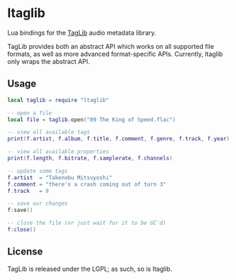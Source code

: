 # ltaglib 

Lua bindings for the [TagLib](http://taglib.github.com/) audio metadata library.

TagLib provides both an abstract API which works on all supported file formats, as well as more advanced format-specific APIs.  Currently, ltaglib only wraps the abstract API.

## Usage

```lua
local taglib = require "ltaglib"

-- open a file
local file = taglib.open("09 The King of Speed.flac")

-- view all available tags
print(f.artist, f.album, f.title, f.comment, f.genre, f.track, f.year)

-- view all available properties
print(f.length, f.bitrate, f.samplerate, f.channels)

-- update some tags
f.artist  = "Takenobu Mitsuyoshi"
f.comment = "there's a crash coming out of turn 3"
f.track   = 9

-- save our changes
f:save()

-- close the file (or just wait for it to be GC'd)
f:close()
```

## License

TagLib is released under the LGPL; as such, so is ltaglib.